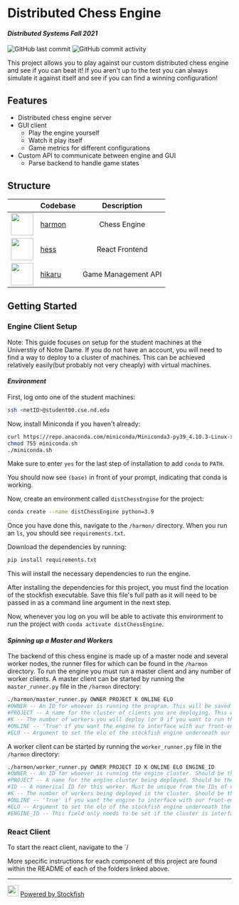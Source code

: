 # Distributed Chess Engine
#### _Distributed Systems Fall 2021_

![GitHub last commit](https://img.shields.io/github/last-commit/gjakubik/distChessEngine?style=for-the-badge) ![GitHub commit activity](https://img.shields.io/github/commit-activity/w/gjakubik/distChessEngine?style=for-the-badge)

This project allows you to play against our custom distributed chess engine and see if you can beat it! If you aren't up to the test you can always simulate it against itself and see if you can find a winning configuration!

## Features
- Distributed chess engine server
- GUI client
    - Play the engine yourself
    - Watch it play itself
    - Game metrics for different configurations
- Custom API to communicate between engine and GUI
    - Parse backend to handle game states 

## Structure
|                       | Codebase              |      Description          |
| :-------------------- |:--------------------  | :-----------------------: |
| <img src="https://i.pinimg.com/originals/2c/95/04/2c950491f152f19fd03ee608cf08bbe1.jpg" width="50px" /> | [harmon](harmon)  |      Chess Engine     |
| <img src="https://players.chessbase.com/picture/hes24061" width="50px" />                               | [hess](hess)      |     React Frontend    |
| <img src="https://www.tatasteelchess.in/sites/default/files/2018-09/nakamura.jpg" width="50px" />       | [hikaru](hikaru)  |   Game Management API | 
 
 ## Getting Started

### Engine Client Setup

Note: This guide focuses on setup for the student machines at the Universtiy of Notre Dame. If you do not have an account, you will need to find a way to deploy to a cluster of machines. This can be achieved relatively easily(but probably not very cheaply) with virtual machines.

#### *Environment*

First, log onto one of the student machines:
```bash
ssh <netID>@student00.cse.nd.edu
```

Now, install Miniconda if you haven't already:
```bash
curl https://repo.anaconda.com/miniconda/Miniconda3-py39_4.10.3-Linux-x86_64.sh > miniconda.sh
chmod 755 miniconda.sh
./miniconda.sh
```

Make sure to enter `yes` for the last step of installation to add `conda` to `PATH`.

You should now see `(base)` in front of your prompt, indicating that conda is working.

Now, create an environment called `distChessEngine` for the project:
```bash
conda create --name distChessEngine python=3.9
```

Once you have done this, navigate to the `/harmon/` directory. When you run an `ls`, you should see `requirements.txt`.

Download the dependencies by running:
```bash
pip install requirements.txt
```

This will install the necessary dependencies to run the engine.

After installing the dependencies for this project, you must find the location of the stockfish executable. Save this file's full path as it will need to be passed in as a command line argument in the next step.

Now, whenever you log on you will be able to activate this environment to run the project with `conda activate distChessEngine`.

#### *Spinning up a Master and Workers*
The backend of this chess engine is made up of a master node and several worker nodes, the runner files for which can be found in the `/harmon` directory. 
To run the engine you must run a master client and any number of worker clients. 
A master client can be started by running the `master_runner.py` file in the `/harmon` directory:
```bash
./harmon/master_runner.py OWNER PROJECT K ONLINE ELO
#OWNER -- An ID for whoever is running the program. This will be saved on the Notre Dame catalog server.
#PROJECT -- A name for the cluster of clients you are deploying. This will be saved on the Notre Dame catalog server.
#K -- The number of workers you will deploy (or 0 if you want to run the engine as a single node)
#ONLINE -- 'True' if you want the engine to interface with our front-end React client, 'False' if you want to run the engine on its own in the command-line.
#ELO -- Argument to set the elo of the stockfish engine underneath our client. 
``` 

A worker client can be started by running the `worker_runner.py` file in the `/harmon` directory:
```bash
./harmon/worker_runner.py OWNER PROJECT ID K ONLINE ELO ENGINE_ID
#OWNER -- An ID for whoever is running the engine cluster. Should be the same as what was used for the master client.
#PROJECT -- A name for the engine cluster being deployed. Should be the same as what was used for the master client.
#ID -- A numerical ID for this worker. Must be unique from the IDs of other workers in the cluster.
#K -- The number of workers being deployed in the cluster. Should be the same was what was used for the master client.
#ONLINE -- 'True' if you want the engine to interface with our front-end React client, 'False' otherwise. Should be the same as what was used for the master client
#ELO -- Argument to set the elo of the stockfish engine underneath the client.
#ENGINE_ID -- This field only needs to be set if the cluster is interfacing with the front-end. The master client will print out and engine_id it gets from our front-end server. That ID should be pasted into this field so the worker can properly communicate with the front-end.
```

### React Client

To start the react client, navigate to the `/


More specific instructions for each component of this project are found within the README of each of the folders linked above.

 
 ---
 <img src="https://www.chessprogramming.org/images/thumb/0/09/Stockfish-logo.png/300px-Stockfish-logo.png" width="25px" /> [Powered by Stockfish]

[Powered by Stockfish]: https://stockfishchess.org/
